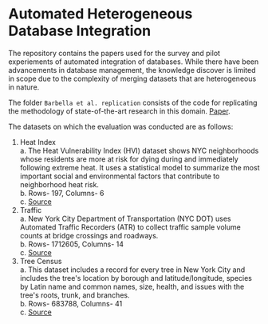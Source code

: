 # Automated Heterogeneous Database Integration

The repository contains the papers used for the survey and pilot experiements of automated integration of databases. While there have been advancements in database management, the knowledge discover is limited in scope due to the complexity of merging datasets that are heterogeneous in nature.

The folder `Barbella et al. replication` consists of the code for replicating the methodology of state-of-the-art research in this domain. [Paper](https://www.sciencedirect.com/science/article/pii/S0167865523000132?via%3Dihub).

The datasets on which the evaluation was conducted are as follows:
1. Heat Index\
   a. The Heat Vulnerability Index (HVI) dataset shows NYC neighborhoods whose residents are more at risk for dying during and immediately following extreme heat. It uses a statistical model to summarize the most important social and environmental factors that contribute to neighborhood heat risk.\
   b. Rows- 197, Columns- 6\
   c. [Source](https://a816-dohbesp.nyc.gov/IndicatorPublic/data-explorer/climate/?id=2411#display=summary)
2. Traffic\
   a. New York City Department of Transportation (NYC DOT) uses Automated Traffic Recorders (ATR) to collect traffic sample volume counts at bridge crossings and roadways.\
   b. Rows- 1712605, Columns- 14\
   c. [Source](https://data.cityofnewyork.us/Transportation/Automated-Traffic-Volume-Counts/7ym2-wayt/about_data)
3. Tree Census\
   a. This dataset includes a record for every tree in New York City and includes the tree's location by borough and latitude/longitude, species by Latin name and common names, size, health, and issues with the tree's roots, trunk, and branches.\
   b. Rows- 683788, Columns- 41\
   c. [Source](https://www.kaggle.com/datasets/nycparks/tree-census?select=new_york_tree_census_2015.csv)
